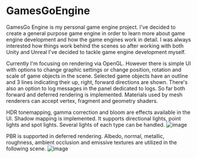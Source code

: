 # GamesGoEngine
GamesGo Engine is my personal game engine project. I've decided to create a general purpose game engine in order to learn more about game engine development and how the game engines work in detail. I was always interested how things work behind the scenes so after working with both Unity and Unreal I've decided to tackle game engine development myself.

Currently I'm focusing on rendering via OpenGL. However there is simple UI with options to change graphic settings or change position, rotation and scale of game objects in the scene. Selected game objects have an outline and 3 lines indicating their up, right, forward directions are shown. There's also an option to log messages in the panel dedicated to logs.
So far both forward and deferred rendering is implemented. Materials used by mesh renderers can accept vertex, fragment and geometry shaders.

HDR tonemapping, gamma correction and bloom are effects available in the UI. Shadow mapping is implemented. It supports directional lights, point lights and spot lights. Several lights of each type can be handled.
![image](https://github.com/xyc1993/GamesGoEngine/assets/20773439/ef8de0a6-bdbd-42ed-a5c4-5892986a9997)

PBR is supported in deferred rendering. Albedo, normal, metallic, roughness, ambient occlusion and emissive textures are utilized in the following scene.
![image](https://github.com/xyc1993/GamesGoEngine/assets/20773439/4abf7cea-03f8-481c-8eb6-fd2a56cf1a34)
